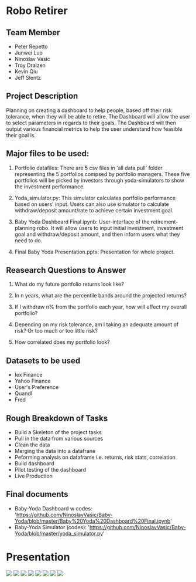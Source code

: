 # Robo Retirer
## Team Member 
* Peter Repetto
* Junwei Luo
* Ninoslav Vasic
* Troy Draizen 
* Kevin Qiu 
* Jeff Slentz

## Project Description 

Planning on creating a dashboard to help people, based off their risk tolerance, when they will be able to retire.  The Dashboard will allow the user to select parameters in regards to their goals.  The Dashboard will then output various financial metrics to help the user understand how feasible their goal is.  

## Major files to be used:

1. Portfolio datafiles: There are 5 csv files in 'all data pull' folder representing the 5 portfolios compsed by portfolio managers.  These five portfolios will be picked by investors through yoda-simulators to show the investment performance.

2. Yoda_simulator.py: This simulator calculates portfolio performance based on users' input.  Users can also use simulator to calculate withdraw/deposit amount/rate to achieve certain investment goal.

3. Baby Yoda Dashboard Final.ipynb: User-interface of the retirement-planning robo.  It will allow users to input initial investment, investment goal and withdraw/deposit amount, and then inform users what they need to do.

4. Final Baby Yoda Presentation.pptx: Presentation for whole project.

## Reasearch Questions to Answer

1. What do my future portfolio returns look like?

2. In n years, what are the percentile bands around the projected returns?

3. If I withdraw n% from the portfolio each year, how will effect my overall portfolio? 

4. Depending on my risk tolerance, am I taking an adequate amount of risk?  Or too much or too little risk? 

5. How correlated does my portfolio look? 

## Datasets to be used

* Iex Finance 
* Yahoo Finance
* User's Preference 
* Quandl 
* Fred 

## Rough Breakdown of Tasks 

* Build a Skeleton of the project tasks
* Pull in the data from various sources 
* Clean the data 
* Merging the data into a datafrane
* Peforming analysis on dataframe i.e. returns, risk stats, correlation
* Build dashboard 
* Pilot testing of the dashboard
* Live Production

## Final documents

* Baby-Yoda Dashboard w codes: 'https://github.com/NinoslavVasic/Baby-Yoda/blob/master/Baby%20Yoda%20Dashboard%20Final.ipynb'
* Baby-Yoda Simulator (codes): 'https://github.com/NinoslavVasic/Baby-Yoda/blob/master/yoda_simulator.py'

# Presentation


![](https://github.com/NinoslavVasic/Baby-Yoda/blob/master/Final%20Baby%20Yoda%20Presentation%20(1)/Slide1.PNG)
![](https://github.com/NinoslavVasic/Baby-Yoda/blob/master/Final%20Baby%20Yoda%20Presentation%20(1)/Slide2.PNG)
![](https://github.com/NinoslavVasic/Baby-Yoda/blob/master/Final%20Baby%20Yoda%20Presentation%20(1)/Slide3.PNG)
![](https://github.com/NinoslavVasic/Baby-Yoda/blob/master/Final%20Baby%20Yoda%20Presentation%20(1)/Slide4.PNG)
![](https://github.com/NinoslavVasic/Baby-Yoda/blob/master/Final%20Baby%20Yoda%20Presentation%20(1)/Slide5.PNG)
![](https://github.com/NinoslavVasic/Baby-Yoda/blob/master/Final%20Baby%20Yoda%20Presentation%20(1)/Slide6.PNG)
![](https://github.com/NinoslavVasic/Baby-Yoda/blob/master/Final%20Baby%20Yoda%20Presentation%20(1)/Slide7.PNG)
![](https://github.com/NinoslavVasic/Baby-Yoda/blob/master/Final%20Baby%20Yoda%20Presentation%20(1)/Slide8.PNG)










